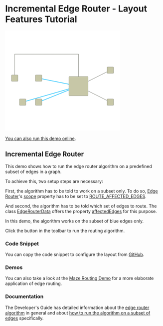 # Incremental Edge Router - Layout Features Tutorial

<img src="../../resources/image/tutorial4edgerouterincremental.png" alt="demo-thumbnail" height="320"/>

[You can also run this demo online](https://live.yworks.com/demos/04-tutorial-layout-features/edge-router-incremental/index.html).

## Incremental Edge Router

This demo shows how to run the edge router algorithm on a predefined subset of edges in a graph.

To achieve this, two setup steps are necessary:

First, the algorithm has to be told to work on a subset only. To do so, [Edge Router](https://docs.yworks.com/yfileshtml/#/api/EdgeRouter)'s [scope](https://docs.yworks.com/yfileshtml/#/api/EdgeRouter#scope) property has to be set to [ROUTE_AFFECTED_EDGES](https://docs.yworks.com/yfileshtml/#/api/EdgeRouterScope#ROUTE_AFFECTED_EDGES).

And second, the algorithm has to be told which set of edges to route. The class [EdgeRouterData](https://docs.yworks.com/yfileshtml/#/api/EdgeRouterData) offers the property [affectedEdges](https://docs.yworks.com/yfileshtml/#/api/EdgeRouterData#affectedEdges) for this purpose.

In this demo, the algorithm works on the subset of blue edges only.

Click the button in the toolbar to run the routing algorithm.

### Code Snippet

You can copy the code snippet to configure the layout from [GitHub](https://github.com/yWorks/yfiles-for-html-demos/blob/master/demos/04-tutorial-layout-features/edge-router-incremental/EdgeRouterIncremental.ts).

### Demos

You can also take a look at the [Maze Routing Demo](../../layout/mazerouting/index.html) for a more elaborate application of edge routing.

### Documentation

The Developer's Guide has detailed information about the [edge router algorithm](https://docs.yworks.com/yfileshtml/#/dguide/polyline_router) in general and about [how to run the algorithm on a subset of edges](https://docs.yworks.com/yfileshtml/#/dguide/polyline_router#polyline_router_incremental) specifically.
